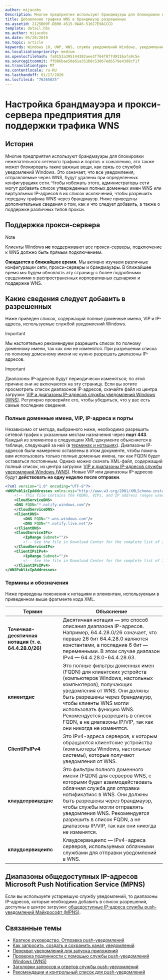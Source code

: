 ```yaml
---
author: mijacobs
Description: Многие предприятия используют брандмауэры для блокировки нежелательного трафика. В этом документе описывается, как разрешить передачу трафика WNS через брандмауэры.
title: Добавление трафика WNS в брандмауэр разрешенных
ms.assetid: 2125B09F-DB90-4515-9AA6-516C7E9ACCCD
template: detail.hbs
ms.author: mijacobs
ms.date: 05/20/2019
ms.topic: article
keywords: Windows 10, UWP, WNS, служба уведомлений Windows, уведомление, Windows, брандмауэр, устранение неполадок, IP, трафик, предприятие, сеть, IPv4, VIP, полное доменное имя, общедоступный IP-адрес
ms.localizationpriority: medium
ms.openlocfilehash: fa0153a395144382aee3f764f0f7d9316afa9c5e
ms.sourcegitcommit: ff086bae50e61a351b8c53867ed6579e43d8cf1f
ms.translationtype: MT
ms.contentlocale: ru-RU
ms.lasthandoff: 01/17/2020
ms.locfileid: "76265025"
---
```

# <a name="enterprise-firewall-and-proxy-configurations-to-support-wns-traffic"></a>Настройка брандмауэра и прокси-сервера предприятия для поддержки трафика WNS

## <a name="background"></a>История
Многие предприятия используют брандмауэры для блокировки нежелательного сетевого трафика и портов. к сожалению, это также может блокировать такие важные вещи, как связь со службой уведомлений Windows. Это означает, что все уведомления, отправляемые через WNS, будут удалены при определенных конфигурациях сети. Чтобы избежать этого, администраторы сети могут добавить список утвержденных полных доменных имен WNS или виртуальных IP-адресов в их список исключений, чтобы разрешить передачу трафика WNS через брандмауэр. Ниже приведены дополнительные сведения о том, как и что следует добавить, а также о поддержке различных типов прокси.

## <a name="proxy-support"></a>Поддержка прокси-сервера

> [!Note]
> Клиенты Windows **не** поддерживают все прокси-серверы, подключение к WNS должно быть прямым подключением.

**Ожидается в ближайшее время.** Мы активно изучаем различные конфигурации сети, прокси-серверы и брандмауэры. В ближайшее время мы будем обновлять эту страницу с более подробными сведениями о распространенных корпоративных сценариях и поддержке WNS.


## <a name="what-information-should-be-added-to-the-allowlist"></a>Какие сведения следует добавить в разрешенных
Ниже приведен список, содержащий полные доменные имена, VIP и IP-адреса, используемые службой уведомлений Windows. 

> [!IMPORTANT]
> Мы настоятельно рекомендуем разрешить список по полному доменному имени, так как они не изменятся. При разрешении списка по полному доменному имени не нужно разрешать диапазоны IP-адресов.

> [!IMPORTANT]
> Диапазоны IP-адресов будут периодически изменяться; по этой причине они не включаются на эту страницу. Если вы хотите просмотреть список диапазонов IP-адресов, скачайте файл из центра загрузки: [VIP и диапазоны IP-адресов службы уведомлений Windows (WNS)](https://www.microsoft.com/download/details.aspx?id=44238). Регулярно проверяйте его, чтобы убедиться, что у вас есть самые последние сведения. 


### <a name="fqdns-vips-ips-and-ports"></a>Полные доменные имена, VIP, IP-адреса и порты
Независимо от метода, выбранного ниже, необходимо разрешить сетевой трафик к указанным местам назначения через **порт 443**. Каждый из элементов в следующем XML-документе объясняется в таблице, следующей за ней (в [терминах и нотациях](#terms-and-notations)). Диапазоны IP-адресов были намеренно оставлены в этом документе, чтобы помочь вам использовать только полные доменные имена, так как FQDN будет оставаться постоянным. Однако можно скачать XML-файл, содержащий полный список, из центра загрузки: [VIP и диапазоны IP-адресов службы уведомлений Windows (WNS)](https://www.microsoft.com/download/details.aspx?id=44238). Новые VIP или диапазоны IP-адресов будут **действовать на одну неделю после отправки**.

```XML
<?xml version="1.0" encoding="UTF-8"?>
<WNSPublicIpAddresses xmlns:xsi="http://www.w3.org/2001/XMLSchema-instance" xmlns:xsd="http://www.w3.org/2001/XMLSchema">
    <!-- This file contains the FQDNs, VIPs, and IP address ranges used by the Windows Notification Service. A new text file will be uploaded every time a new VIP or IP range is released in production.  Please copy the below information and perform the necessary changes on your site. Endpoints in CloudService nodes are used for cloud services to send notifications to WNS. Endpoints in Client nodes are used by devices to receive notifications from WNS. --> 
    <CloudServiceDNS>
    <DNS FQDN="*.notify.windows.com"/>
    </CloudServiceDNS>
    <ClientDNS>
        <DNS FQDN="*.wns.windows.com"/>
        <DNS FQDN="*.notify.live.net"/>
    </ClientDNS>
    <CloudServiceIPs>
        <IpRange Subnet=""/>
        <!-- See the file in Download Center for the complete list of IP ranges -->
    </CloudServiceIPs>
    <ClientIPsIPv4>
        <IpRange Subnet=""/>
        <!-- See the file in Download Center for the complete list of IP ranges -->
    </ClientIPsIPv4>
</WNSPublicIpAddresses>

```

### <a name="terms-and-notations"></a>Термины и обозначения
Ниже приведены пояснения к нотациям и элементам, используемым в приведенном выше фрагменте кода XML.

| Термин | Объяснение |
|---|---|
| **Точечная-десятичная нотация (т. е. 64.4.28.0/26)** | Десятичная нотация — это способ описания диапазона IP-адресов. Например, 64.4.28.0/26 означает, что первые 26 бит 64.4.28.0 являются константами, а последние 6 бит — переменными.  В этом случае диапазон IPv4 — 64.4.28.0-64.4.28.63. |
| **клиентднс** | Это полные фильтры доменных имен (FQDN) для клиентских устройств (компьютеров Windows, настольных компьютеров), получающих уведомления от WNS. Они должны быть разрешены через брандмауэр, чтобы клиенты WNS могли использовать функцию WNS.  Рекомендуется разрешить в список FQDN, а не диапазоны IP/VIP, так как они никогда не изменятся. |
| **ClientIPsIPv4** | Это IPv4-адреса серверов, к которым обращаются клиентские устройства (компьютеры Windows, настольные системы), которые получают уведомления от WNS. |
| **клаудсервицеднс** | Это фильтры полного доменного имени (FQDN) для серверов WNS, с которыми будет взаимодействовать облачная служба для отправки нотификатиос в WNS. Они должны быть разрешены через брандмауэр, чтобы службы могли отправлять уведомления WNS.  Рекомендуется разрешить в список FQDN, а не диапазоны IP/VIP, так как они никогда не изменятся.|
| **клаудсервицеипс** | Клаудсервицеипс — IPv4-адреса серверов, используемых облачными службами для отправки уведомлений в WNS.  |


## <a name="microsoft-push-notifications-service-mpns-public-ip-ranges"></a>Диапазоны общедоступных IP-адресов Microsoft Push Notification Service (MPNS)
Если вы используете устаревшую службу уведомлений, то диапазоны IP-адресов, которые необходимо добавить в список разрешений, доступны в центре загрузки: [общедоступные IP-адреса службы push-уведомлений Майкрософт (MPNS)](https://www.microsoft.com/download/details.aspx?id=44535).


## <a name="related-topics"></a>Связанные темы

* [Краткое руководство. Отправка push-уведомлений](https://docs.microsoft.com/previous-versions/windows/apps/hh868252(v=win.10))
* [Как запросить, создать и сохранить канал уведомлений](https://docs.microsoft.com/previous-versions/windows/apps/hh465412(v=win.10))
* [Перехват уведомлений для запуска приложений](https://docs.microsoft.com/previous-versions/windows/apps/jj709907(v=win.10))
* [Проверка подлинности с помощью службы push-уведомлений Windows (WNS)](https://docs.microsoft.com/previous-versions/windows/apps/hh465407(v=win.10))
* [Заголовки запросов и ответов службы push-уведомлений](https://docs.microsoft.com/previous-versions/windows/apps/hh465435(v=win.10))
* [Рекомендации и контрольный список для push-уведомлений](https://docs.microsoft.com/windows/uwp/controls-and-patterns/tiles-and-notifications-windows-push-notification-services--wns--overview)
 

